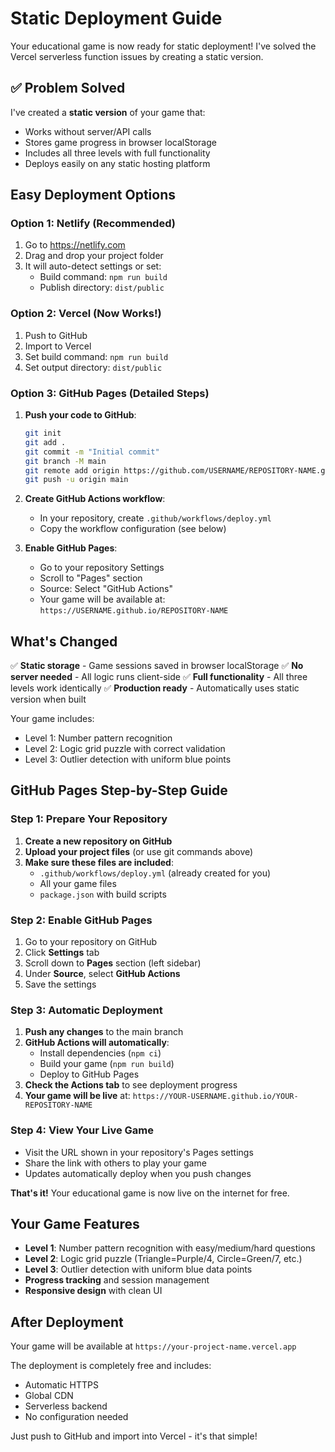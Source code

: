 # Static Deployment Guide

Your educational game is now ready for static deployment! I've solved the Vercel serverless function issues by creating a static version.

## ✅ Problem Solved

I've created a **static version** of your game that:
- Works without server/API calls
- Stores game progress in browser localStorage
- Includes all three levels with full functionality
- Deploys easily on any static hosting platform

## Easy Deployment Options

### Option 1: Netlify (Recommended)
1. Go to https://netlify.com
2. Drag and drop your project folder
3. It will auto-detect settings or set:
   - Build command: `npm run build`
   - Publish directory: `dist/public`

### Option 2: Vercel (Now Works!)
1. Push to GitHub
2. Import to Vercel
3. Set build command: `npm run build`
4. Set output directory: `dist/public`

### Option 3: GitHub Pages (Detailed Steps)
1. **Push your code to GitHub**:
   ```bash
   git init
   git add .
   git commit -m "Initial commit"
   git branch -M main
   git remote add origin https://github.com/USERNAME/REPOSITORY-NAME.git
   git push -u origin main
   ```

2. **Create GitHub Actions workflow**:
   - In your repository, create `.github/workflows/deploy.yml`
   - Copy the workflow configuration (see below)

3. **Enable GitHub Pages**:
   - Go to your repository Settings
   - Scroll to "Pages" section
   - Source: Select "GitHub Actions"
   - Your game will be available at: `https://USERNAME.github.io/REPOSITORY-NAME`

## What's Changed

✅ **Static storage** - Game sessions saved in browser localStorage
✅ **No server needed** - All logic runs client-side
✅ **Full functionality** - All three levels work identically
✅ **Production ready** - Automatically uses static version when built

Your game includes:
- Level 1: Number pattern recognition
- Level 2: Logic grid puzzle with correct validation
- Level 3: Outlier detection with uniform blue points

## GitHub Pages Step-by-Step Guide

### Step 1: Prepare Your Repository
1. **Create a new repository on GitHub**
2. **Upload your project files** (or use git commands above)
3. **Make sure these files are included**:
   - `.github/workflows/deploy.yml` (already created for you)
   - All your game files
   - `package.json` with build scripts

### Step 2: Enable GitHub Pages
1. Go to your repository on GitHub
2. Click **Settings** tab
3. Scroll down to **Pages** section (left sidebar)
4. Under **Source**, select **GitHub Actions**
5. Save the settings

### Step 3: Automatic Deployment
1. **Push any changes** to the main branch
2. **GitHub Actions will automatically**:
   - Install dependencies (`npm ci`)
   - Build your game (`npm run build`)
   - Deploy to GitHub Pages
3. **Check the Actions tab** to see deployment progress
4. **Your game will be live** at: `https://YOUR-USERNAME.github.io/YOUR-REPOSITORY-NAME`

### Step 4: View Your Live Game
- Visit the URL shown in your repository's Pages settings
- Share the link with others to play your game
- Updates automatically deploy when you push changes

**That's it!** Your educational game is now live on the internet for free.

## Your Game Features

- **Level 1**: Number pattern recognition with easy/medium/hard questions
- **Level 2**: Logic grid puzzle (Triangle=Purple/4, Circle=Green/7, etc.)
- **Level 3**: Outlier detection with uniform blue data points
- **Progress tracking** and session management
- **Responsive design** with clean UI

## After Deployment

Your game will be available at `https://your-project-name.vercel.app`

The deployment is completely free and includes:
- Automatic HTTPS
- Global CDN
- Serverless backend
- No configuration needed

Just push to GitHub and import into Vercel - it's that simple!